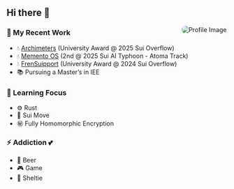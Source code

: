 <h2>Hi there 👋</h2>
<img align="right" src="https://github.com/do0x0ob/do0x0ob/assets/153002627/460dd01c-7a0d-4fbf-bca9-749548d10737" alt="Profile Image" style="max-width: 40%; border-radius: 8px;">

<h3>🔨 My Recent Work</h3>
<ul>
  <li>💧 <a href="[https://archimeters.vercel.app/](https://archimeters-do0x0obs-projects.vercel.app/)">Archimeters</a> (University Award @ 2025 Sui Overflow)</li>
  <li>💧 <a href="https://memento-os.vercel.app/">Memento OS</a> (2nd @ 2025 Sui AI Typhoon - Atoma Track)</li>
  <li>💧 <a href="https://frensuipport.vercel.app/">FrenSuipport</a> (University Award @ 2024 Sui Overflow)</li>
  <li>📚 Pursuing a Master’s in IEE</li>
</ul>

<h3>🔭 Learning Focus</h3>
<ul>
  <li>⚙️ Rust</li>
  <li>🧊 Sui Move</li>
  <li>㊙ Fully Homomorphic Encryption</li>
</ul>

<h3>⚡ Addiction 💕</h3>
<ul>
  <li>🍺 Beer</li>
  <li>🎮 Game</li>
  <li>🐾 Sheltie</li>
</ul>
